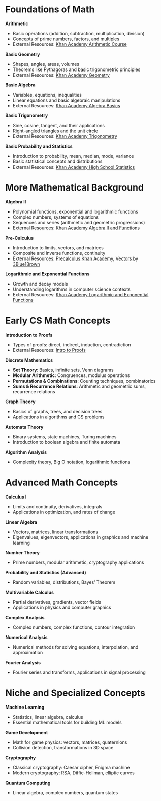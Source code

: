 # Foundations of Math 

__Arithmetic__
- Basic operations (addition, subtraction, multiplication, division)
- Concepts of prime numbers, factors, and multiples
- External Resources: [Khan Academy Arithmetic Course](https://www.khanacademy.org/math/arithmetic)

__Basic Geometry__
- Shapes, angles, areas, volumes
- Theorems like Pythagoras and basic trigonometric principles
- External Resources: [Khan Academy Geometry](https://www.khanacademy.org/math/geometry)

__Basic Algebra__
- Variables, equations, inequalities
- Linear equations and basic algebraic manipulations
- External Resources: [Khan Academy Algebra Basics](https://www.khanacademy.org/math/algebra)

__Basic Trigonometry__
- Sine, cosine, tangent, and their applications
- Right-angled triangles and the unit circle
- External Resources: [Khan Academy Trigonometry](https://www.khanacademy.org/math/trigonometry)

__Basic Probability and Statistics__
- Introduction to probability, mean, median, mode, variance
- Basic statistical concepts and distributions
- External Resources: [Khan Academy High School Statistics](https://www.khanacademy.org/math/statistics-probability)

# More Mathematical Background 

__Algebra II__
- Polynomial functions, exponential and logarithmic functions
- Complex numbers, systems of equations
- Sequences and series (arithmetic and geometric progressions)
- External Resources: [Khan Academy Algebra II and Functions](https://www.khanacademy.org/math/algebra2)

__Pre-Calculus__
- Introduction to limits, vectors, and matrices
- Composite and inverse functions, continuity
- External Resources: [Precalculus Khan Academy](https://www.khanacademy.org/math/precalculus), [Vectors by 3Blue1Brown](https://www.youtube.com/watch?v=fNk_zzaMoSs)

__Logarithmic and Exponential Functions__
- Growth and decay models
- Understanding logarithms in computer science contexts
- External Resources: [Khan Academy Logarithmic and Exponential Functions]([https://www.khanacademy.org/math/algebra2/exponential-and-logarithmic-functions](https://www.khanacademy.org/math/algebra-home/alg-exp-and-log))

# Early CS Math Concepts 

__Introduction to Proofs__
- Types of proofs: direct, indirect, induction, contradiction
- External Resources: [Intro to Proofs](https://www.youtube.com/watch?v=3czgfHULZCs&pp=ygUWaW50cm9kdWN0aW9uIHRvIHByb29mcw%3D%3D)

__Discrete Mathematics__
- __Set Theory__: Basics, infinite sets, Venn diagrams
- __Modular Arithmetic__: Congruences, modulus operations
- __Permutations & Combinations__: Counting techniques, combinatorics
- __Sums & Recurrence Relations__: Arithmetic and geometric sums, recurrence relations

__Graph Theory__
- Basics of graphs, trees, and decision trees
- Applications in algorithms and CS problems

__Automata Theory__
- Binary systems, state machines, Turing machines
- Introduction to boolean algebra and finite automata

__Algorithm Analysis__
- Complexity theory, Big O notation, logarithmic functions

# Advanced Math Concepts

__Calculus I__
- Limits and continuity, derivatives, integrals
- Applications in optimization, and rates of change

__Linear Algebra__
- Vectors, matrices, linear transformations
- Eigenvalues, eigenvectors, applications in graphics and machine learning

__Number Theory__
- Prime numbers, modular arithmetic, cryptography applications

__Probability and Statistics (Advanced)__
- Random variables, distributions, Bayes’ Theorem

__Multivariable Calculus__
- Partial derivatives, gradients, vector fields
- Applications in physics and computer graphics

__Complex Analysis__
- Complex numbers, complex functions, contour integration

__Numerical Analysis__
- Numerical methods for solving equations, interpolation, and approximation

__Fourier Analysis__
- Fourier series and transforms, applications in signal processing

# Niche and Specialized Concepts

__Machine Learning__
- Statistics, linear algebra, calculus
- Essential mathematical tools for building ML models

__Game Development__
- Math for game physics: vectors, matrices, quaternions
- Collision detection, transformations in 3D space

__Cryptography__
- Classical cryptography: Caesar cipher, Enigma machine
- Modern cryptography: RSA, Diffie-Hellman, elliptic curves

__Quantum Computing__
- Linear algebra, complex numbers, quantum states
